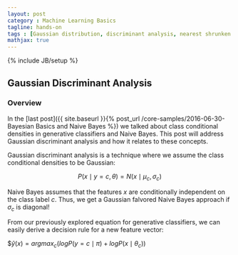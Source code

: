 ```yaml
---
layout: post
category : Machine Learning Basics
tagline: hands-on
tags : [Gaussian distribution, discriminant analysis, nearest shrunken centroid]
mathjax: true
---
```

{% include JB/setup %}

## Gaussian Discriminant Analysis

### Overview
In the [last post]({{ site.baseurl }}{% post_url /core-samples/2016-06-30-Bayesian Basics and Naive Bayes %}) we talked about class conditional densities in generative classifiers and Naive Bayes. This post will address Gaussian discriminant analysis and how it relates to these concepts.

Gaussian discriminant analysis is a technique where we assume the class conditional densities to be Gaussian:

$$P(x \mid y=c, \theta) = N(x \mid \mu_c,\sigma_c)$$

Naive Bayes assumes that the features $x$ are conditionally independent on the class label $c$. Thus, we get a Gaussian falvored Naive Bayes approach if $\sigma_c$ is diagonal!

From our previously explored equation for generative classifiers, we can easily derive a decision rule for a new feature vector:

$$\hat{y}(x) = argmax_c (log P(y=c \mid \pi) + log P(x \mid \theta_c))$




